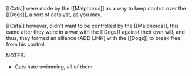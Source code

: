 [[Cats]] were made by the [[Malphoros]] as a way to keep control over the [[Dogs]], a sort of catalyst, as you may.

[[Cats]] however, didn't want to be controlled by the [[Malphoros]], this came after they were in a war with the [[Dogs]] against their own will, and thus, they formed an alliance (ADD LINK) with the [[Dogs]] to break free from his control.

NOTES:
- Cats hate swimming, all of them.